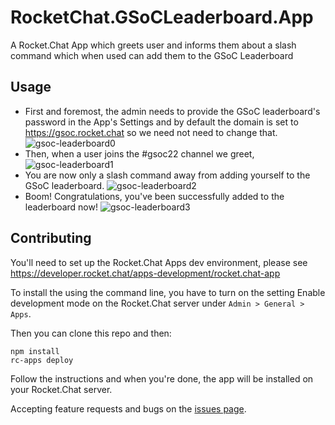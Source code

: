 # RocketChat.GSoCLeaderboard.App
A Rocket.Chat App which greets user and informs them about a slash command which when used can add them to the GSoC Leaderboard

## Usage
- First and foremost, the admin needs to provide the GSoC leaderboard's password in the App's Settings and by default the domain is set to https://gsoc.rocket.chat so we need not need to change that.
![gsoc-leaderboard0](https://user-images.githubusercontent.com/73601258/149777497-b7d2e7b0-afda-4e68-953b-6e01cb9d0e44.png)
- Then, when a user joins the #gsoc22 channel we greet,
![gsoc-leaderboard1](https://user-images.githubusercontent.com/73601258/149777664-c9320c3b-064b-475a-a611-c69ce59eed80.png)
- You are now only a slash command away from adding yourself to the GSoC leaderboard.
![gsoc-leaderboard2](https://user-images.githubusercontent.com/73601258/149777813-180bdd45-ac01-400c-9423-ce76f2a39032.png)
- Boom! Congratulations, you've been successfully added to the leaderboard now!
![gsoc-leaderboard3](https://user-images.githubusercontent.com/73601258/149778026-8848206a-a258-4044-9b2a-2e15e91be6a1.png)

## Contributing
You'll need to set up the Rocket.Chat Apps dev environment, please see https://developer.rocket.chat/apps-development/rocket.chat-app

To install the using the command line, you have to turn on the setting Enable development mode on the Rocket.Chat server under `Admin > General > Apps`.

Then you can clone this repo and then:

```
npm install
rc-apps deploy
```

Follow the instructions and when you're done, the app will be installed on your Rocket.Chat server.

Accepting feature requests and bugs on the [issues page](https://github.com/sidmohanty11/RocketChat.GSoCLeaderboard.App/issues).
